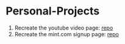 # Personal-Projects

1. Recreate the youtube video page: 
    [repo](https://github.com/keshav-c/youtube-page) 
2. Recreate the mint.com signup page:
    [repo](https://github.com/keshav-c/mint-signup)
